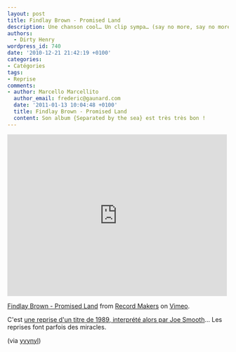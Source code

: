 ```yaml
---
layout: post
title: Findlay Brown - Promised Land
description: Une chanson cool… Un clip sympa… (say no more, say no more)
authors:
  - Dirty Henry
wordpress_id: 740
date: '2010-12-21 21:42:19 +0100'
categories:
- Catégories
tags:
- Reprise
comments:
- author: Marcello Marcellito
  author_email: frederic@gaunard.com
  date: '2011-01-13 10:04:48 +0100'
  title: Findlay Brown - Promised Land
  content: Son album {Separated by the sea} est très très bon !
---
```

<iframe src="http://player.vimeo.com/video/17600023" width="500" height="369" frameborder="0"></iframe><p><a href="http://vimeo.com/17600023">Findlay Brown - Promised Land</a> from <a href="http://vimeo.com/recordmakers">Record Makers</a> on <a href="http://vimeo.com">Vimeo</a>.</p>

C'est [une reprise d'un titre de 1989, interprété alors par Joe Smooth](http://www.youtube.com/watch?v=ML3w4HIMHpY)… Les reprises font parfois des miracles.

(via [yvynyl](http://yvynyl.tumblr.com/post/2350909311/findlay-brown-promised-land-ryan))
